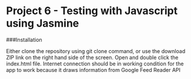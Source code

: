 # Project 6 - Testing with Javascript using Jasmine

###Installation

Either clone the repository using git clone command, or use the download ZIP link on the right hand side of the screen. Open and double click the index.html file. Internet connection should be in working condition for the app to work because it draws information from Google Feed Reader API